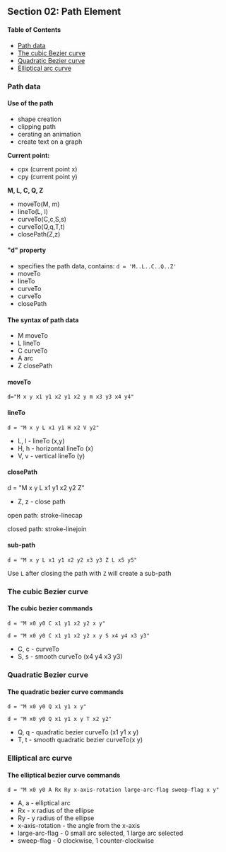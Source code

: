 ## Section 02: Path Element

#### Table of Contents

- [Path data](#path-data)
- [The cubic Bezier curve](#the-cubic-bezier-curve)
- [Quadratic Bezier curve](#quadratic-bezier-curve)
- [Elliptical arc curve](#elliptical-arc-curve)

### Path data

#### Use of the path

- shape creation
- clipping path
- cerating an animation
- create text on a graph

**Current point:**

- cpx (current point x)
- cpy (current point y)

**M, L, C, Q, Z**

- moveTo(M, m)
- lineTo(L, l)
- curveTo(C,c,S,s)
- curveTo(Q,q,T,t)
- closePath(Z,z)

#### "d" property

- specifies the path data, contains: `d = 'M..L..C..Q..Z'`
- moveTo
- lineTo
- curveTo
- curveTo
- closePath

#### The syntax of path data

- M moveTo
- L lineTo
- C curveTo
- A arc
- Z closePath

#### moveTo

`d="M x y x1 y1 x2 y1 x2 y m x3 y3 x4 y4"`

#### lineTo

`d = "M x y L x1 y1 H x2 V y2"`

- L, l - lineTo (x,y)
- H, h - horizontal lineTo (x)
- V, v - vertical lineTo (y)

#### closePath

d = "M x y L x1 y1 x2 y2 Z"

- Z, z - close path

open path: stroke-linecap

closed path: stroke-linejoin

#### sub-path

`d = "M x y L x1 y1 x2 y2 x3 y3 Z L x5 y5"`

Use `L` after closing the path with `Z` will create a sub-path

### The cubic Bezier curve

#### The cubic bezier commands

`d = "M x0 y0 C x1 y1 x2 y2 x y"`

`d = "M x0 y0 C x1 y1 x2 y2 x y S x4 y4 x3 y3"`

- C, c - curveTo
- S, s - smooth curveTo (x4 y4 x3 y3)

### Quadratic Bezier curve

#### The quadratic bezier curve commands

`d = "M x0 y0 Q x1 y1 x y"`

`d = "M x0 y0 Q x1 y1 x y T x2 y2"`

- Q, q - quadratic bezier curveTo (x1 y1 x y)
- T, t - smooth quadratic bezier curveTo(x y)

### Elliptical arc curve

#### The elliptical bezier curve commands

`d = "M x0 y0 A Rx Ry x-axis-rotation large-arc-flag sweep-flag x y"`

- A, a - elliptical arc
- Rx - x radius of the ellipse
- Ry - y radius of the ellipse
- x-axis-rotation - the angle from the x-axis
- large-arc-flag - 0 small arc selected, 1 large arc selected
- sweep-flag - 0 clockwise, 1 counter-clockwise

